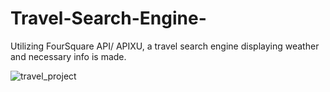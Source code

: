 # Travel-Search-Engine-
Utilizing FourSquare API/ APIXU, a travel search engine displaying weather and necessary info is made. 


![travel_project](https://user-images.githubusercontent.com/31298831/53986603-7f540280-40d3-11e9-8ef6-6fa06008a7f6.PNG)

